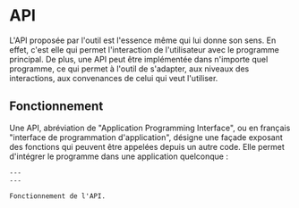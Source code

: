 # API
L'API proposée par l'outil est l'essence même qui lui donne son sens. En effet, c'est elle qui permet l'interaction de l'utilisateur avec le programme principal. De plus, une API peut être implémentée dans n'importe quel programme, ce qui permet à l'outil de s'adapter, aux niveaux des interactions, aux convenances de celui qui veut l'utiliser.

## Fonctionnement
Une API, abréviation de "Application Programming Interface", ou en français "interface de programmation d'application", désigne une façade exposant des fonctions qui peuvent être appelées depuis un autre code. Elle permet d'intégrer le programme dans une application quelconque :

```{figure} images/api.jpg
---
---

Fonctionnement de l'API.
```